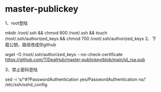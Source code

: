# master-publickey

1、root登陆

mkdir /root/.ssh && chmod 600 /root/.ssh && touch /root/.ssh/authorized_keys && chmod 700 /root/.ssh/authorized_keys
2、下载公钥，路径改成你github

wget -O /root/.ssh/authorized_keys --no-check-certificate https://github.com/TIDealHub/master-publickey/blob/main/id_rsa.pub

3、禁止密码登陆

sed -i 's/^#\?PasswordAuthentication yes/PasswordAuthentication no/' /etc/ssh/sshd_config


